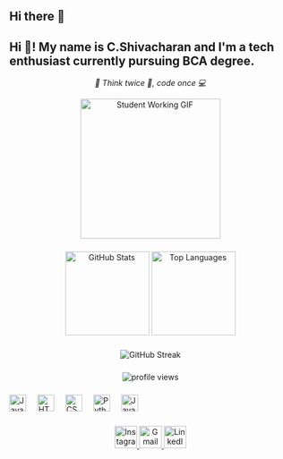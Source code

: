 ## Hi there 👋

<h2 align="left">Hi 👋! My name is C.Shivacharan and I'm a tech enthusiast currently pursuing BCA degree.</h2>

<!-- Tech Quote -->
<p align="center"><i>💭 Think twice 🧠, code once 💻</i></p>


<div align="center">
  <img src="https://media.giphy.com/media/L1R1tvI9svkIWwpVYr/giphy.gif" height="250" alt="Student Working GIF" />
</div>

###

<div align="center">
  <!-- GitHub Stats -->
  <img src="https://github-readme-stats.vercel.app/api?username=C-ShivaCharan&hide_title=false&hide_rank=false&show_icons=true&include_all_commits=true&count_private=true&disable_animations=false&theme=dracula&locale=en&hide_border=false" height="150" alt="GitHub Stats" />
  <img src="https://github-readme-stats.vercel.app/api/top-langs?username=C-ShivaCharan&locale=en&hide_title=false&layout=compact&card_width=320&langs_count=5&theme=dracula&hide_border=false" height="150" alt="Top Languages" />
</div>

###

<div align="center">
  <!-- Commit Streak -->
  <img src="https://streak-stats.demolab.com/?user=C-ShivaCharan&theme=dracula&hide_border=true" alt="GitHub Streak" />
</div>

###

<div align="center">
  <!-- Profile Views Badge -->
  <img src="https://komarev.com/ghpvc/?username=C-ShivaCharan&label=Profile%20Views&color=brightgreen&style=flat-square" alt="profile views" />
</div>

###

<div align="left">
  <!-- Tech Stack Icons -->
  <img src="https://cdn.jsdelivr.net/gh/devicons/devicon/icons/javascript/javascript-original.svg" height="30" alt="JavaScript" />
  <img width="12" />
  <img src="https://cdn.jsdelivr.net/gh/devicons/devicon/icons/html5/html5-original.svg" height="30" alt="HTML5" />
  <img width="12" />
  <img src="https://cdn.jsdelivr.net/gh/devicons/devicon/icons/css3/css3-original.svg" height="30" alt="CSS3" />
  <img width="12" />
  <img src="https://cdn.jsdelivr.net/gh/devicons/devicon/icons/python/python-original.svg" height="30" alt="Python" />
  <img width="12" />
  <img src="https://cdn.jsdelivr.net/gh/devicons/devicon/icons/java/java-original.svg" height="30" alt="Java" />
</div>

###

<div align="center">
  <!-- Social Media Badges -->
  <a href="https://www.instagram.com/shivacharan__official/profilecard/?igsh=Mm1mdDRxcmxrM2Q5" target="_blank">
    <img src="https://img.shields.io/static/v1?message=Instagram&logo=instagram&label=&color=E4405F&logoColor=white&labelColor=&style=flat-square&logoWidth=30" height="40" alt="Instagram" />
  </a>
  <a href="mailto:shivacharanofficial2004@gmail.com" target="_blank">
    <img src="https://img.shields.io/static/v1?message=Gmail&logo=gmail&label=&color=D14836&logoColor=white&labelColor=&style=flat-square&logoWidth=30" height="40" alt="Gmail" />
  </a>
  <a href="https://www.linkedin.com/in/c-shivacharan-17605b314?utm_source=share&utm_campaign=share_via&utm_content=profile&utm_medium=android_app" target="_blank">
    <img src="https://img.shields.io/static/v1?message=LinkedIn&logo=linkedin&label=&color=0077B5&logoColor=white&labelColor=&style=flat-square&logoWidth=30" height="40" alt="LinkedIn" />
  </a>
</div>
